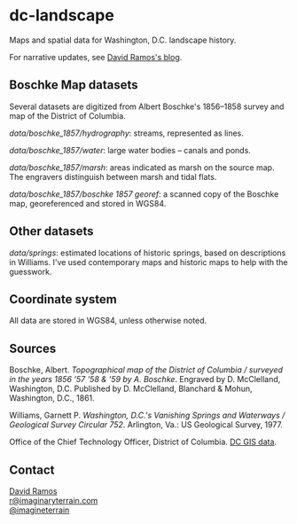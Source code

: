 dc-landscape
============

Maps and spatial data for Washington, D.C. landscape history. 

For narrative updates, see [David Ramos's blog](http://imaginaryterrain.com/blog).

## Boschke Map datasets

Several datasets are digitized from Albert Boschke's 1856–1858 survey and map of the District of Columbia.

*data/boschke_1857/hydrography*: streams, represented as lines.

*data/boschke_1857/water*: large water bodies – canals and ponds.

*data/boschke_1857/marsh*: areas indicated as marsh on the source map. The engravers distinguish between marsh and tidal flats.

*data/boschke_1857/boschke 1857 georef*: a scanned copy of the Boschke map, georeferenced and stored in WGS84.

## Other datasets

*data/springs*: estimated locations of historic springs, based on descriptions in Williams. I've used contemporary maps and historic maps to help with the guesswork. 

## Coordinate system

All data are stored in WGS84, unless otherwise noted.

## Sources

Boschke, Albert. _Topographical map of the District of Columbia / surveyed in the years 1856 '57 '58 & '59 by A. Boschke_. Engraved by D. McClelland, Washington, D.C. Published by D. McClelland, Blanchard & Mohun, Washington, D.C., 1861.

Williams, Garnett P. _Washington, D.C.'s Vanishing Springs and Waterways / Geological Survey Circular 752_. Arlington, Va.: US Geological Survey, 1977.

Office of the Chief Technology Officer, District of Columbia. [DC GIS data](http://data.dc.gov). 

## Contact

[David Ramos](http://imaginaryterrain.com)  
r@imaginaryterrain.com  
[@imagineterrain](https://twitter.com/imagineterrain)


